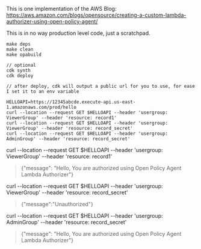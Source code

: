 This is one implementation of the AWS Blog: 
https://aws.amazon.com/blogs/opensource/creating-a-custom-lambda-authorizer-using-open-policy-agent/

This is in no way production level code, just a scratchpad.

```
make deps
make clean
make opabuild

// optional
cdk synth 
cdk deploy

// after deploy, cdk will output a public url for you to use, for ease I set it to an env variable

HELLOAPI=https://12345abcde.execute-api.us-east-1.amazonaws.com/prod/hello 
curl --location --request GET $HELLOAPI --header 'usergroup: ViewerGroup' --header 'resource: record1'
curl --location --request GET $HELLOAPI --header 'usergroup: ViewerGroup' --header 'resource: record_secret'
curl --location --request GET $HELLOAPI --header 'usergroup: AdminGroup' --header 'resource: record_secret'
```

curl --location --request GET $HELLOAPI --header 'usergroup: ViewerGroup' --header 'resource: record1'
> {"message": "Hello, You are authorized using Open Policy Agent Lambda Authorizer"}


curl --location --request GET $HELLOAPI --header 'usergroup: ViewerGroup' --header 'resource: record_secret'
> {"message":"Unauthorized"}

curl --location --request GET $HELLOAPI --header 'usergroup: AdminGroup' --header 'resource: record_secret'
> {"message": "Hello, You are authorized using Open Policy Agent Lambda Authorizer"}
